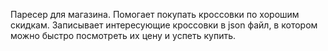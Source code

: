 Паресер для магазина. Помогает покупать кроссовки по хорошим скидкам. Записывает интересующие кроссовки в json файл, в котором можно быстро посмотреть их цену и успеть купить.
